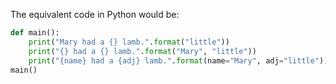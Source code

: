 The equivalent code in Python would be:

```python
def main():
    print("Mary had a {} lamb.".format("little"))
    print("{} had a {} lamb.".format("Mary", "little"))
    print("{name} had a {adj} lamb.".format(name="Mary", adj="little"))
main()
```
